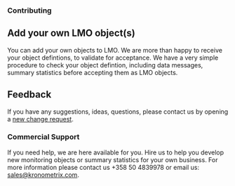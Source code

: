### Contributing

## Add your own LMO object(s)
You can add your own objects to LMO. We are more than happy to receive your object defintions, to validate for acceptance. We have a very simple procedure to check your object defintion, including data messages, summary statistics before accepting them as LMO objects.

## Feedback
If you have any suggestions, ideas, questions, please contact us by opening a [new change request](https://github.com/sparvu/lmo/issues).

### Commercial Support
If you need help, we are here available for you. Hire us to help you develop new monitoring objects or summary statistics for your own business. For more information please contact us +358 50 4839978 or email us: sales@kronometrix.com.
